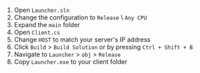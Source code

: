 1. Open `Launcher.sln`
1. Change the configuration to `Release` \ `Any CPU`
1. Expand the `main` folder
1. Open `Client.cs`
1. Change `HOST` to match your server's IP address
1. Click `Build` > `Build Solution` or by pressing `Ctrl + Shift + B`
1. Navigate to `Launcher` > `obj` > `Release`
1. Copy `Launcher.exe` to your client folder